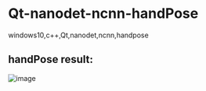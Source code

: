 # Qt-nanodet-ncnn-handPose
windows10,c++,Qt,nanodet,ncnn,handpose

## handPose result:
 ![image]( https://github.com/superbayes/Qt-nanodet-ncnn-handPose/blob/main/image/handPose_result.gif)

